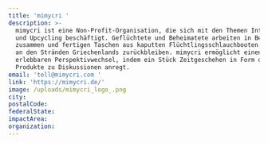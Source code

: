 ```yaml
---
title: 'mimycri '
description: >-
  mimycri ist eine Non-Profit-Organisation, die sich mit den Themen Integration
  und Upcycling beschäftigt. Geflüchtete und Beheimatete arbeiten in Berlin
  zusammen und fertigen Taschen aus kaputten Flüchtlingsschlauchbooten an, die
  an den Stränden Griechenlands zurückbleiben. mimycri ermöglicht einen
  erlebbaren Perspektivwechsel, indem ein Stück Zeitgeschehen in Form der
  Produkte zu Diskussionen anregt. 
email: 'tell@mimycri.com '
link: 'https://mimycri.de/'
image: /uploads/mimycri_logo_.png
city:
postalCode:
federalState:
impactArea:
organization:
---
```


